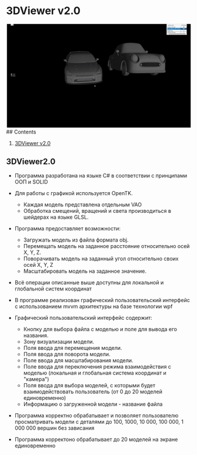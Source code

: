 # 3DViewer v2.0
<div id="header" align="center">
  <img src="media/cars.gif" width="500"/>
</div>
## Contents

1. [3DViewer v2.0](#3dviewer2.0)
    
## 3DViewer2.0

- Программа разработана на языке C# в соответствии с принципами ООП и SOLID
- Для работы с графикой используется OpenTK.
    - Каждая модель представлена отдельным VAO
    - Обработка смещений, вращений и света производиться в шейдерах на языке GLSL.
   
- Программа предоставляет возможности:
    - Загружать модель из файла формата obj.
    - Перемещать модель на заданное расстояние относительно осей X, Y, Z.
    - Поворачивать модель на заданный угол относительно своих осей X, Y, Z
    - Масштабировать модель на заданное значение.
- Всё операции описанные выше доступны для локальной и глобальной систем координат

- В программе реализован графический пользовательский интерфейс с использованием mvvm архитектуры на базе технологии wpf 
- Графический пользовательский интерфейс содержит:
    - Кнопку для выбора файла с моделью и поле для вывода его названия.
    - Зону визуализации  модели.
    - Поля ввода для перемещения модели. 
    - Поля ввода для поворота модели. 
    - Поле ввода для масштабирования модели.  
    - Поле ввода для переключения режима взаимодействия с моделью (локальная и глобальная система координат и "камера")
    - Поля ввода для выбора моделей, с которыми будет взаимодействовать пользователь (от 0 до 20 моделей единовременно)
    - Информацию о загруженной модели - название файла
- Программа корректно обрабатывает и позволяет пользователю просматривать модели с деталями до 100, 1000, 10 000, 100 000, 1 000 000 вершин без зависания
- Программа корректоно обрабатывает до 20 моделей на экране единовременно
